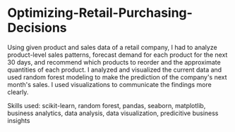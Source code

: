 # Optimizing-Retail-Purchasing-Decisions
Using given product and sales data of a retail company, I had to analyze product-level sales patterns, forecast demand for each product for the next 30 days, and recommend which products to reorder and the approximate quantities of each product. I analyzed and visualized the current data and used random forest modeling to make the prediction of the company's next month's sales. I used visualizations to communicate the findings more clearly. 

Skills used: scikit-learn, random forest, pandas, seaborn, matplotlib, business analytics, data analysis, data visualization, predicitive business insights
